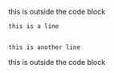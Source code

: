 this is outside the code block

    this is a line


    this is another line

this is outside the code block
